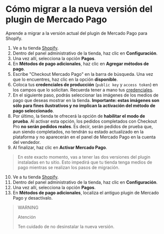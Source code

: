 # Cómo migrar a la nueva versión del plugin de Mercado Pago

Aprende a migrar a la versión actual del plugin de Mercado Pago para Shopify.

1. Ve a tu tienda [Shopify](https://accounts.shopify.com/store-login).
2. Dentro del panel administrativo de la tienda, haz clic en **Configuración**.
3. Una vez allí, selecciona la opción **Pagos**. 
4. En **Métodos de pago adicionales**, haz clic en **Agregar métodos de pago**.
5. Escribe "Checkout Mercado Pago" en la barra de búsqueda. Una vez que lo encuentres, haz clic en la opción **disponible**.
6. Coloca tus **credenciales de producción** (`public key` y `access token`) en los campos que lo solicitan. Recuerda tener a mano tus [credenciales](/developers/es/docs/shopify/additional-content/credentials). 
7. En el siguiente paso, podrás seleccionar las imágenes de los medios de pago que deseas mostrar en la tienda. **Importante: estas imágenes son sólo para fines ilustrativos y no implican la activación del método de pago seleccionado**.
8. Por último, la tienda te ofrecerá la opción de **habilitar el modo de prueba**. Al activar esta opción, los pedidos completados con Checkout Pro **no serán pedidos reales**. Es decir, serán pedidos de prueba que, aun siendo completados, no tendrán su estado actualizado en la plataforma y no aparecerán en el panel de Mercado Pago en la cuenta del vendedor.
9. Al finalizar, haz clic en **Activar Mercado Pago**. 

> En este exacto momento, vas a tener las dos versiones del plugin instaladas en tu sitio. Esto impedirá que tu tienda tenga medios de pago mientras se realizan los pasos de migración.

10. Ve a tu tienda [Shopify](https://accounts.shopify.com/store-login).
11. Dentro del panel administrativo de la tienda, haz clic en **Configuración**.
12. Una vez allí, selecciona la opción **Pagos**. 
13. En **Métodos de pago adicionales**, localiza el antiguo plugin de Mercado Pago y desactívalo.

> WARNING
>
> Atención
>
> Ten cuidado de no desinstalar la nueva versión.